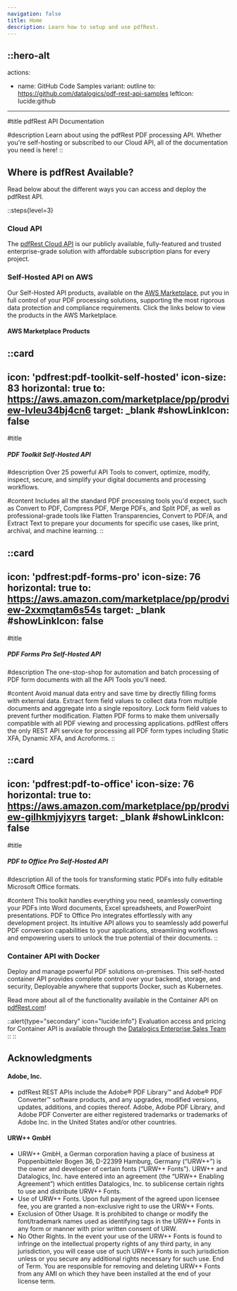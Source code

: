 ```yaml
---
navigation: false
title: Home
description: Learn how to setup and use pdfRest.
---
```


::hero-alt
---
actions:
  - name: GitHub Code Samples
    variant: outline
    to: https://github.com/datalogics/pdf-rest-api-samples
    leftIcon: lucide:github
---
#title
pdfRest API Documentation

#description
Learn about using the pdfRest PDF processing API. Whether you're self-hosting or subscribed to our Cloud API, all of the documentation you need is here!
::


## Where is pdfRest Available?

Read below about the different ways you can access and deploy the pdfRest API.

::steps{level=3}

### Cloud API

The [pdfRest Cloud API](https://pdfrest.com/products/cloud-api/) is our publicly available, fully-featured and trusted enterprise-grade solution with affordable subscription plans for every project.


### Self-Hosted API on AWS

Our Self-Hosted API products, available on the [AWS Marketplace](https://aws.amazon.com/marketplace/search/results?searchTerms=pdfrest), put you in full control of your PDF processing solutions, supporting the most rigorous data protection and compliance requirements. Click the links below to view the products in the AWS Marketplace.

#### AWS Marketplace Products





::card
---
icon: 'pdfrest:pdf-toolkit-self-hosted'
icon-size: 83
horizontal: true
to: https://aws.amazon.com/marketplace/pp/prodview-lvleu34bj4cn6
target: _blank
#showLinkIcon: false
---

#title
##### PDF Toolkit Self-Hosted API

#description
Over 25 powerful API Tools to convert, optimize, modify, inspect, secure, and simplify your digital documents and processing workflows.

#content
Includes all the standard PDF processing tools you'd expect, such as Convert to PDF, Compress PDF, Merge PDFs, and Split PDF, as well as professional-grade tools like Flatten Transparencies, Convert to PDF/A, and Extract Text to prepare your documents for specific use cases, like print, archival, and machine learning.
::



::card
---
icon: 'pdfrest:pdf-forms-pro'
icon-size: 76
horizontal: true
to: https://aws.amazon.com/marketplace/pp/prodview-2xxmqtam6s54s
target: _blank
#showLinkIcon: false
---

#title
##### PDF Forms Pro Self-Hosted API

#description
The one-stop-shop for automation and batch processing of PDF form documents with all the API Tools you'll need.

#content
 Avoid manual data entry and save time by directly filling forms with external data. Extract form field values to collect data from multiple documents and aggregate into a single repository. Lock form field values to prevent further modification. Flatten PDF forms to make them universally compatible with all PDF viewing and processing applications. pdfRest offers the only REST API service for processing all PDF form types including Static XFA, Dynamic XFA, and Acroforms.
::



::card
---
icon: 'pdfrest:pdf-to-office'
icon-size: 76
horizontal: true
to: https://aws.amazon.com/marketplace/pp/prodview-gilhkmjyjxyrs
target: _blank
#showLinkIcon: false
---

#title
##### PDF to Office Pro Self-Hosted API

#description
All of the tools for transforming static PDFs into fully editable Microsoft Office formats.

#content
This toolkit handles everything you need, seamlessly converting your PDFs into Word documents, Excel spreadsheets, and PowerPoint presentations. PDF to Office Pro integrates effortlessly with any development project. Its intuitive API allows you to seamlessly add powerful PDF conversion capabilities to your applications, streamlining workflows and empowering users to unlock the true potential of their documents.
::

### Container API with Docker

Deploy and manage powerful PDF solutions on-premises. This self-hosted container API provides complete control over your backend, storage, and security, Deployable anywhere that supports Docker, such as Kubernetes.

Read more about all of the functionality available in the Container API on [pdfRest.com](https://pdfrest.com/products/pdf-toolkit-container-api/)!

::alert{type="secondary" icon="lucide:info"}
  Evaluation access and pricing for Container API is available through the [Datalogics Enterprise Sales Team](mailto:sales@datalogics.com?subject=pdfRest%20Container%20API%20Inquiry)
::
::

## **Acknowledgments**

#### Adobe, Inc.

- pdfRest REST APIs include the Adobe® PDF Library™ and Adobe® PDF Converter™ software products, and any upgrades, modified versions, updates, additions, and copies thereof. Adobe, Adobe PDF Library, and Adobe PDF Converter are either registered trademarks or trademarks of Adobe Inc. in the United States and/or other countries.

#### **URW++ GmbH**

- URW++ GmbH, a German corporation having a place of business at Poppenbütteler Bogen 36, D-22399 Hamburg, Germany (“URW++”) is the owner and developer of certain fonts (“URW++ Fonts”). URW++ and Datalogics, Inc. have entered into an agreement (the “URW++ Enabling Agreement”) which entitles Datalogics, Inc. to sublicense certain rights to use and distribute URW++ Fonts.
- Use of URW++ Fonts. Upon full payment of the agreed upon licensee fee, you are granted a non-exclusive right to use the URW++ Fonts.
- Exclusion of Other Usage. It is prohibited to change or modify the font/trademark names used as identifying tags in the URW++ Fonts in any form or manner with prior written consent of URW.
- No Other Rights. In the event your use of the URW++ Fonts is found to infringe on the intellectual property rights of any third party, in any jurisdiction, you will cease use of such URW++ Fonts in such jurisdiction unless or you secure any additional rights necessary for such use. End of Term. You are responsible for removing and deleting URW++ Fonts from any AMI on which they have been installed at the end of your license term.
